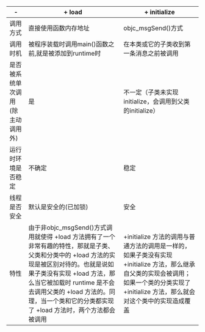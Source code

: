 

-|+ load	| + initialize
-|-|-
调用方式 |	直接使用函数内存地址	| objc_msgSend()方式
调用时机 |	被程序装载时调用main()函数之前,就是被添加到runtime时 |	在本类或它的子类收到第一条消息之前被调用
是否被系统单次调用(除主动调用外) |	是  | 不一定（子类未实现initialize，会调用到父类的initialize）
运行时环境是否稳定	| 不确定 |	稳定
线程是否安全 |	默认是安全的(已加锁)	| 安全
特性 | 由于非objc_msgSend()方式调用就使得 +load 方法拥有了一个非常有趣的特性，那就是子类、父类和分类中的 +load 方法的实现是被区别对待的。也就是说如果子类没有实现 +load 方法，那么当它被加载时 runtime 是不会去调用父类的 +load 方法的。同理，当一个类和它的分类都实现了 +load 方法时，两个方法都会被调用	 | +initialize 方法的调用与普通方法的调用是一样的，如果子类没有实现 +initialize 方法，那么继承自父类的实现会被调用；如果一个类的分类实现了 +initialize 方法，那么就会对这个类中的实现造成覆盖
